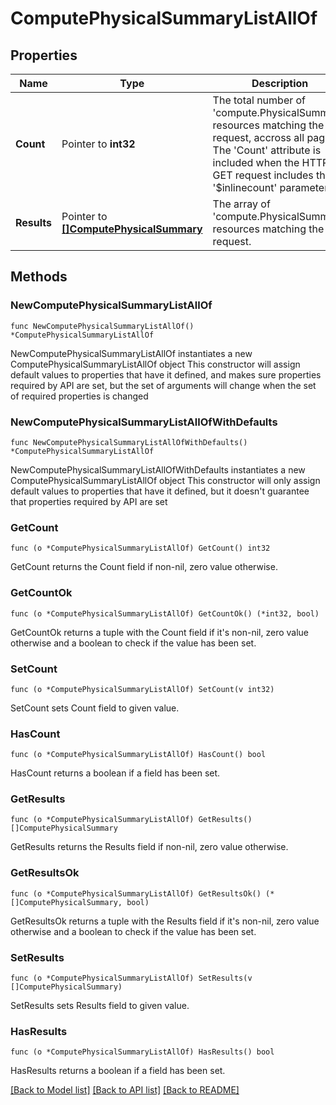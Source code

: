 # ComputePhysicalSummaryListAllOf

## Properties

Name | Type | Description | Notes
------------ | ------------- | ------------- | -------------
**Count** | Pointer to **int32** | The total number of &#39;compute.PhysicalSummary&#39; resources matching the request, accross all pages. The &#39;Count&#39; attribute is included when the HTTP GET request includes the &#39;$inlinecount&#39; parameter. | [optional] 
**Results** | Pointer to [**[]ComputePhysicalSummary**](compute.PhysicalSummary.md) | The array of &#39;compute.PhysicalSummary&#39; resources matching the request. | [optional] 

## Methods

### NewComputePhysicalSummaryListAllOf

`func NewComputePhysicalSummaryListAllOf() *ComputePhysicalSummaryListAllOf`

NewComputePhysicalSummaryListAllOf instantiates a new ComputePhysicalSummaryListAllOf object
This constructor will assign default values to properties that have it defined,
and makes sure properties required by API are set, but the set of arguments
will change when the set of required properties is changed

### NewComputePhysicalSummaryListAllOfWithDefaults

`func NewComputePhysicalSummaryListAllOfWithDefaults() *ComputePhysicalSummaryListAllOf`

NewComputePhysicalSummaryListAllOfWithDefaults instantiates a new ComputePhysicalSummaryListAllOf object
This constructor will only assign default values to properties that have it defined,
but it doesn't guarantee that properties required by API are set

### GetCount

`func (o *ComputePhysicalSummaryListAllOf) GetCount() int32`

GetCount returns the Count field if non-nil, zero value otherwise.

### GetCountOk

`func (o *ComputePhysicalSummaryListAllOf) GetCountOk() (*int32, bool)`

GetCountOk returns a tuple with the Count field if it's non-nil, zero value otherwise
and a boolean to check if the value has been set.

### SetCount

`func (o *ComputePhysicalSummaryListAllOf) SetCount(v int32)`

SetCount sets Count field to given value.

### HasCount

`func (o *ComputePhysicalSummaryListAllOf) HasCount() bool`

HasCount returns a boolean if a field has been set.

### GetResults

`func (o *ComputePhysicalSummaryListAllOf) GetResults() []ComputePhysicalSummary`

GetResults returns the Results field if non-nil, zero value otherwise.

### GetResultsOk

`func (o *ComputePhysicalSummaryListAllOf) GetResultsOk() (*[]ComputePhysicalSummary, bool)`

GetResultsOk returns a tuple with the Results field if it's non-nil, zero value otherwise
and a boolean to check if the value has been set.

### SetResults

`func (o *ComputePhysicalSummaryListAllOf) SetResults(v []ComputePhysicalSummary)`

SetResults sets Results field to given value.

### HasResults

`func (o *ComputePhysicalSummaryListAllOf) HasResults() bool`

HasResults returns a boolean if a field has been set.


[[Back to Model list]](../README.md#documentation-for-models) [[Back to API list]](../README.md#documentation-for-api-endpoints) [[Back to README]](../README.md)


